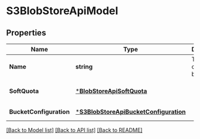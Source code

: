 # S3BlobStoreApiModel

## Properties
Name | Type | Description | Notes
------------ | ------------- | ------------- | -------------
**Name** | **string** | The name of the S3 blob store. | [default to null]
**SoftQuota** | [***BlobStoreApiSoftQuota**](BlobStoreApiSoftQuota.md) |  | [optional] [default to null]
**BucketConfiguration** | [***S3BlobStoreApiBucketConfiguration**](S3BlobStoreApiBucketConfiguration.md) |  | [default to null]

[[Back to Model list]](../README.md#documentation-for-models) [[Back to API list]](../README.md#documentation-for-api-endpoints) [[Back to README]](../README.md)

